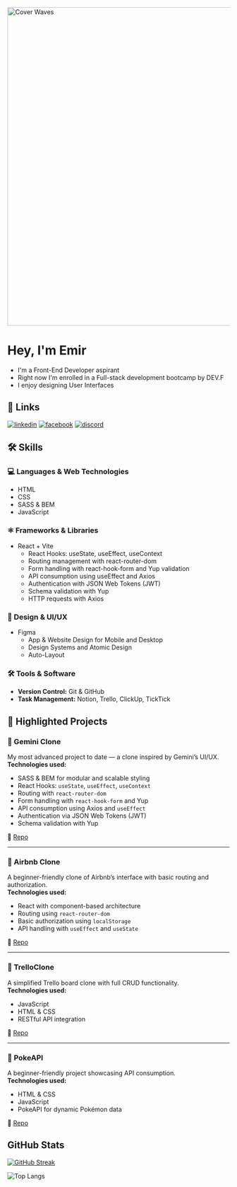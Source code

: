 
<img width="1200" height="720" alt="Cover Waves" src="https://github.com/user-attachments/assets/58d05d66-10f4-4568-9f16-01279f374ecf" />

# Hey, I'm Emir

- I'm a Front-End Developer aspirant 
- Right now I'm enrolled in a Full-stack development bootcamp by DEV.F
- I enjoy designing User Interfaces



## 🔗 Links
 [comment1]: #[![portfolio](https://img.shields.io/badge/my_portfolio-000?style=for-the-badge&logo=ko-fi&logoColor=white)](https://katherineoelsner.com/)
[![linkedin](https://img.shields.io/badge/linkedin-0A66C2?style=for-the-badge&logo=linkedin&logoColor=white)](https://www.linkedin.com/in/emir-lopez-armenta/)
[![facebook](https://img.shields.io/badge/facebook-1877F2?style=for-the-badge&logo=facebook&logoColor=white)](https://www.facebook.com/emir.lopezarmenta/)
[![discord](https://img.shields.io/badge/discord-5865F2?style=for-the-badge&logo=discord&logoColor=white)](https://discord.com/users/417032572133179407)

## 🛠 Skills

### 💻 Languages & Web Technologies
* HTML
* CSS
* SASS & BEM
* JavaScript

### ⚛️ Frameworks & Libraries
* React + Vite
    * React Hooks: useState, useEffect, useContext
    * Routing management with react-router-dom
    * Form handling with react-hook-form and Yup validation
    * API consumption using useEffect and Axios
    * Authentication with JSON Web Tokens (JWT)
    * Schema validation with Yup
    * HTTP requests with Axios

### 🎨 Design & UI/UX
* Figma
    * App & Website Design for Mobile and Desktop
    * Design Systems and Atomic Design
    * Auto-Layout

### 🛠️ Tools & Software
* **Version Control:** Git & GitHub
* **Task Management:** Notion, Trello, ClickUp, TickTick

## 🚀 Highlighted Projects

### 🔹 Gemini Clone
My most advanced project to date — a clone inspired by Gemini’s UI/UX.  
**Technologies used:**
- SASS & BEM for modular and scalable styling
- React Hooks: `useState`, `useEffect`, `useContext`
- Routing with `react-router-dom`
- Form handling with `react-hook-form` and Yup
- API consumption using Axios and `useEffect`
- Authentication via JSON Web Tokens (JWT)
- Schema validation with Yup

🔗 [Repo](https://github.com/Emirchelo-Lopez/chatgpt-clone)

---

### 🔹 Airbnb Clone
A beginner-friendly clone of Airbnb’s interface with basic routing and authorization.  
**Technologies used:**
- React with component-based architecture
- Routing using `react-router-dom`
- Basic authorization using `localStorage`
- API handling with `useEffect` and `useState`

🔗 [Repo](https://github.com/Emirchelo-Lopez/PROY-AIRBNBCLONE-INTROREACT)

---

### 🔹 TrelloClone
A simplified Trello board clone with full CRUD functionality.  
**Technologies used:**
- JavaScript
- HTML & CSS
- RESTful API integration

🔗 [Repo](https://github.com/Emirchelo-Lopez/PROY-TRELLOCLONE-JSAVANZ)

---

### 🔹 PokeAPI
A beginner-friendly project showcasing API consumption.  
**Technologies used:**
- HTML & CSS
- JavaScript
- PokeAPI for dynamic Pokémon data

🔗 [Repo](https://github.com/Emirchelo-Lopez/DEVF-PRAC-POKEAPI)


## GitHub Stats

[![GitHub Streak](https://github-readme-streak-stats.herokuapp.com?user=Emirchelo-Lopez&theme=dracula)](https://git.io/streak-stats)

![Top Langs](https://github-readme-stats.vercel.app/api/top-langs/?username=Emirchelo-Lopez&layout=compact)
